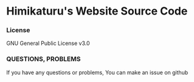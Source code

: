 # Himikaturu's Website Source Code

### License

GNU General Public License v3.0

### QUESTIONS, PROBLEMS

If you have any questions or problems, You can make an issue on github
